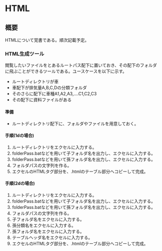 
# HTML

## 概要
HTMLについて覚書である。順次記載予定。

### HTML生成ツール
閲覧したいファイルをとあるルートパス配下に置いておき、その配下のフォルダに飛ぶことができるツールである。ユースケースを以下に示す。  
- ルートディレクトリが車
- 車配下が排気量A,B,C,Dの分類フォルダ
- そのさらに配下に車種A1,A2,A3,....C1,C2,C3
- その配下に資料ファイルがある  

#### 準備
- ルートディレクトリ配下に、フォルダやファイルを用意しておく。

#### 手順(1dの場合)
1. ルートディレクトリをエクセルに入力する。
1. folderPass.batなどを用いて子フォルダ名を出力し、エクセルに入力する。
1. folderPass.batなどを用いて孫フォルダ名を出力し、エクセルに入力する。
1. フォルダパスの文字列を作る。
1. エクセルのHTMLタグ部分を、.htmlのテーブル部分へコピーして完成。

#### 手順(2dの場合)
1. ルートディレクトリをエクセルに入力する。  
1. folderPass.batなどを用いて子フォルダ名を出力し、エクセルに入力する。  
1. folderPass.batなどを用いて孫フォルダ名を出力し、エクセルに入力する。  
1. フォルダパスの文字列を作る。  
1. 子フォルダ名をエクセルに入力する。  
1. 孫分類名をエクセルに入力する。  
1. 孫フォルダ名をエクセルに入力する。  
1. テーブルヘッダ名をエクセルに入力する。  
1. エクセルのHTMLタグ部分を、.htmlのテーブル部分へコピーして完成。  

